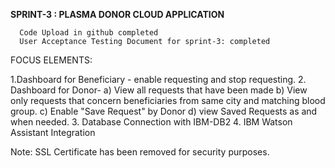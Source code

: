 **SPRINT-3 : PLASMA DONOR CLOUD APPLICATION**

      Code Upload in github completed
      User Acceptance Testing Document for sprint-3: completed

FOCUS ELEMENTS: 

1.Dashboard for Beneficiary - enable requesting and stop requesting. 
2. Dashboard for Donor- 
  a) View all requests that have been made 
  b) View only requests that concern beneficiaries from same city and matching blood group.
  c) Enable "Save Request" by Donor 
  d) view Saved Requests as and when needed. 
 3. Database Connection with IBM-DB2 
 4. IBM Watson Assistant Integration 
 
 Note: SSL Certificate has been removed for security purposes.

